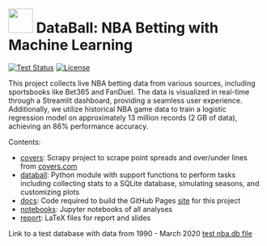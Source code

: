 # <img src="favicon.ico" width="48"> DataBall: NBA Betting with Machine Learning

[![Test Status](https://github.com/klane/databall/workflows/Tests/badge.svg)](https://github.com/klane/databall/actions)
[![License](https://img.shields.io/github/license/klane/databall.svg?label=License)](LICENSE)

This project collects live NBA betting data from various sources, including sportsbooks like Bet365 and FanDuel. The data is visualized in real-time through a Streamlit dashboard, providing a seamless user experience. Additionally, we utilize historical NBA game data to train a logistic regression model on approximately 13 million records (2 GB of data), achieving an 86% performance accuracy.

Contents:

- [covers](https://github.com/klane/databall/tree/main/databall/covers): Scrapy project to scrape point spreads and over/under lines from [covers.com](http://covers.com)
- [databall](https://github.com/klane/databall/tree/main/databall): Python module with support functions to perform tasks including collecting stats to a SQLite database, simulating seasons, and customizing plots
- [docs](https://github.com/klane/databall/tree/main/docs): Code required to build the GitHub Pages [site](https://klane.github.io/databall/) for this project
- [notebooks](https://github.com/klane/databall/tree/main/notebooks): Jupyter notebooks of all analyses
- [report](https://github.com/klane/databall/tree/main/report): LaTeX files for report and slides

Link to a test database with data from 1990 - March 2020 [test nba.db file](https://drive.google.com/file/d/10CBcCLv2N_neFL39ThykcudUVUv5xqLB/view?usp=sharing)
